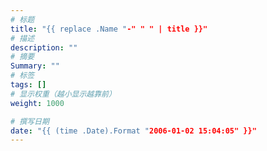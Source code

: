 ```yaml
---
# 标题
title: "{{ replace .Name "-" " " | title }}"
# 描述
description: ""
# 摘要
Summary: ""
# 标签
tags: []
# 显示权重（越小显示越靠前）
weight: 1000

# 撰写日期
date: "{{ (time .Date).Format "2006-01-02 15:04:05" }}"
---
```

